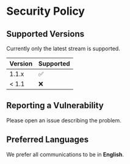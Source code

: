 # Security Policy

## Supported Versions

Currently only the latest stream is supported.

| Version | Supported          |
| ------- | ------------------ |
|  1.1.x  | :white_check_mark: |
|  < 1.1  | :x:                |

## Reporting a Vulnerability

Please open an issue describing the problem.

## Preferred Languages

We prefer all communications to be in **English**.
